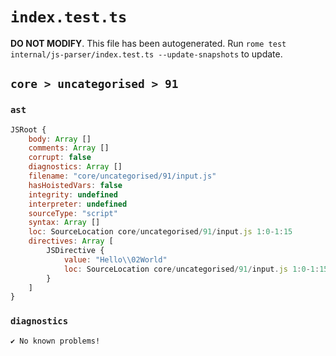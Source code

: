 # `index.test.ts`

**DO NOT MODIFY**. This file has been autogenerated. Run `rome test internal/js-parser/index.test.ts --update-snapshots` to update.

## `core > uncategorised > 91`

### `ast`

```javascript
JSRoot {
	body: Array []
	comments: Array []
	corrupt: false
	diagnostics: Array []
	filename: "core/uncategorised/91/input.js"
	hasHoistedVars: false
	integrity: undefined
	interpreter: undefined
	sourceType: "script"
	syntax: Array []
	loc: SourceLocation core/uncategorised/91/input.js 1:0-1:15
	directives: Array [
		JSDirective {
			value: "Hello\\02World"
			loc: SourceLocation core/uncategorised/91/input.js 1:0-1:15
		}
	]
}
```

### `diagnostics`

```
✔ No known problems!

```
